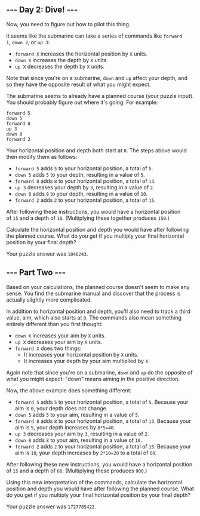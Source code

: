 --- Day 2: Dive! ---
--------------------

Now, you need to figure out how to pilot this thing.

It seems like the submarine can take a series of commands like `forward 1`, `down 2`, or `up 3`:

-   `forward X` increases the horizontal position by `X` units.
-   `down X` increases the depth by `X` units.
-   `up X` decreases the depth by `X` units.

Note that since you're on a submarine, `down` and `up` affect your depth, and so they have the opposite result of what you might expect.

The submarine seems to already have a planned course (your puzzle input). You should probably figure out where it's going. For example:

```
forward 5
down 5
forward 8
up 3
down 8
forward 2
```

Your horizontal position and depth both start at `0`. The steps above would then modify them as follows:

-   `forward 5` adds `5` to your horizontal position, a total of `5`.
-   `down 5` adds `5` to your depth, resulting in a value of `5`.
-   `forward 8` adds `8` to your horizontal position, a total of `13`.
-   `up 3` decreases your depth by `3`, resulting in a value of `2`.
-   `down 8` adds `8` to your depth, resulting in a value of `10`.
-   `forward 2` adds `2` to your horizontal position, a total of `15`.

After following these instructions, you would have a horizontal position of `15` and a depth of `10`. (Multiplying these together produces `150`.)

Calculate the horizontal position and depth you would have after following the planned course. What do you get if you multiply your final horizontal position by your final depth?

Your puzzle answer was `1840243`.

--- Part Two ---
----------------

Based on your calculations, the planned course doesn't seem to make any sense. You find the submarine manual and discover that the process is actually slightly more complicated.

In addition to horizontal position and depth, you'll also need to track a third value, aim, which also starts at `0`. The commands also mean something entirely different than you first thought:

-   `down X` increases your aim by `X` units.
-   `up X` decreases your aim by `X` units.
-   `forward X` does two things:
    -   It increases your horizontal position by `X` units.
    -   It increases your depth by your aim multiplied by `X`.

Again note that since you're on a submarine, `down` and `up` do the opposite of what you might expect: "down" means aiming in the positive direction.

Now, the above example does something different:

-   `forward 5` adds `5` to your horizontal position, a total of `5`. Because your aim is `0`, your depth does not change.
-   `down 5` adds `5` to your aim, resulting in a value of `5`.
-   `forward 8` adds `8` to your horizontal position, a total of `13`. Because your aim is `5`, your depth increases by `8*5=40`.
-   `up 3` decreases your aim by `3`, resulting in a value of `2`.
-   `down 8` adds `8` to your aim, resulting in a value of `10`.
-   `forward 2` adds `2` to your horizontal position, a total of `15`. Because your aim is `10`, your depth increases by `2*10=20` to a total of `60`.

After following these new instructions, you would have a horizontal position of `15` and a depth of `60`. (Multiplying these produces `900`.)

Using this new interpretation of the commands, calculate the horizontal position and depth you would have after following the planned course. What do you get if you multiply your final horizontal position by your final depth?

Your puzzle answer was `1727785422`.